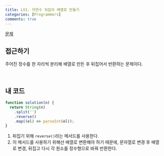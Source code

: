 ```yaml
---
title: LV1. 자연수 뒤집어 배열로 만들기
categories: [Programmers]
comments: true
---
```


[문제](https://programmers.co.kr/learn/courses/30/lessons/12932)

## 접근하기

주어진 정수를 한 자리씩 분리해 배열로 만든 후 뒤집어서 반환하는 문제이다.

<br>

## 내 코드

```js
function solution(n) {
  return String(n)
    .split('')
    .reverse()
    .map((el) => parseInt(el));
}
```

1. 뒤집기 위해 `reverse()`라는 메서드를 사용한다.
2. 이 메서드를 사용하기 위해선 배열로 변환해야 하기 때문에, 문자열로 변경 후 배열로 변경, 뒤집고 다시 각 원소를 정수형으로 바꿔 반환한다.
